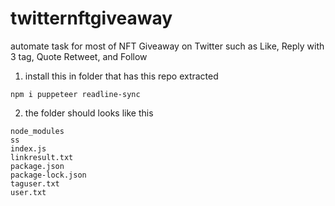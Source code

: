 # twitternftgiveaway

automate task for most of NFT Giveaway on Twitter such as Like, Reply with 3 tag, Quote Retweet, and Follow

1. install this in folder that has this repo extracted
```
npm i puppeteer readline-sync
```
2. the folder should looks like this
```
node_modules
ss
index.js
linkresult.txt
package.json
package-lock.json
taguser.txt
user.txt
```
